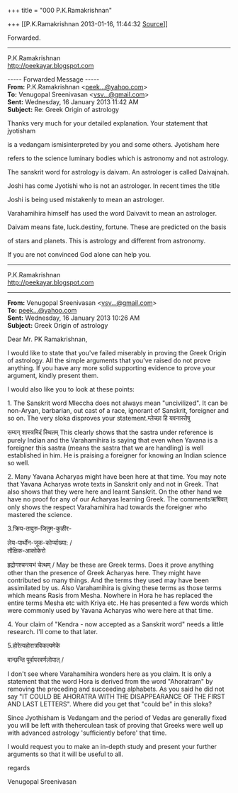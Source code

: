 +++
title = "000 P.K.Ramakrishnan"

+++
[[P.K.Ramakrishnan	2013-01-16, 11:44:32 [Source](https://groups.google.com/g/samskrita/c/uC9D-eYhR3E)]]



Forwarded.



-----------------------------------  
P.K.Ramakrishnan  
<http://peekayar.blogspot.com>  

----- Forwarded Message -----  
**From:** P.K.Ramakrishnan \<[peek...@yahoo.com]()\>  
**To:** Venugopal Sreenivasan \<[vsv...@gmail.com]()\>  
**Sent:** Wednesday, 16 January 2013 11:42 AM  
**Subject:** Re: Greek Origin of astrology  

  

Thanks very much for your detailed explanation. Your statement that jyotisham

is a vedangam ismisinterpreted by you and some others. Jyotisham here

refers to the science luminary bodies which is astronomy and not astrology.

  

The sanskrit word for astrology is daivam. An astrologer is called Daivajnah.

Joshi has come Jyotishi who is not an astrologer. In recent times the title

Joshi is being used mistakenly to mean an astrologer.

  

Varahamihira himself has used the word Daivavit to mean an astrologer.

Daivam means fate, luck.destiny, fortune. These are predicted on the basis

of stars and planets. This is astrology and different from astronomy.

  

If you are not convinced God alone can help you.



-----------------------------------  
P.K.Ramakrishnan  
<http://peekayar.blogspot.com>  

------------------------------------------------------------------------

**From:** Venugopal Sreenivasan \<[vsv...@gmail.com]()\>  
**To:** [peek...@yahoo.com]()  
**Sent:** Wednesday, 16 January 2013 10:26 AM  
**Subject:** Greek Origin of astrology  

  

Dear Mr. PK Ramakrishnan,  

  

I would like to state that you've failed miserably in proving the Greek Origin of astrology. All the simple arguments that you've raised do not prove anything. If you have any more solid supporting evidence to prove your argument, kindly present them. 

  

I would also like you to look at these points:

  

1\. The Sanskrit word Mleccha does not always mean "uncivilized". It can be non-Aryan, barbarian, out cast of a race, ignorant of Sanskrit, foreigner and so on. The very sloka disproves your statement.म्लेच्छा हि यवनास्तेषु

सम्यग् शास्त्रमिदं स्थितम् This clearly shows that the sastra under reference is purely Indian and the Varahamihira is saying that even when Yavana is a foreigner this sastra (means the sastra that we are handling) is well established in him. He is praising a foreigner for knowing an Indian science so well.

  

2\. Many Yavana Acharyas might have been here at that time. You may note that Yavana Acharyas wrote texts in Sanskrit only and not in Greek. That also shows that they were here and learnt Sanskrit. On the other hand we have no proof for any of our Acharyas learning Greek. The commentsऋषिवत् only shows the respect Varahamihira had towards the foreigner who mastered the science.

  

3.क्रिय-तावुरु-जितुम-कुळीर-

लेय-पार्थोन-जूक-कोर्प्याख्या: /  
तौक्षिक-आकोकेरो  

हृद्रोगश्चन्त्यभं चेत्थम् / May be these are Greek terms. Does it prove anything other than the presence of Greek Acharyas here. They might have contributed so many things. And the terms they used may have been assimilated by us. Also Varahamihira is giving these terms as those terms which means Rasis from Mesha. Nowhere in Hora he has replaced the entire terms Mesha etc with Kriya etc. He has presented a few words which were commonly used by Yavana Acharyas who were here at that time.

  

4\. Your claim of "Kendra - now accepted as a Sanskrit word" needs a little research. I'll come to that later.

  

5.होरेत्यहोरात्रविकल्पमेके

वान्छन्ति पूर्वापरवर्णलोपात् /  

I don't see where Varahamihira wonders here as you claim. It is only a statement that the word Hora is derived from the word "Ahoratram" by removing the preceding and succeeding alphabets. As you said he did not say "IT COULD BE AHORATRA WITH THE DISAPPEARANCE OF THE FIRST AND LAST LETTERS". Where did you get that "could be" in this sloka?

  

Since Jyothisham is Vedangam and the period of Vedas are generally fixed you will be left with theherculean task of proving that Greeks were well up with advanced astrology 'sufficiently before' that time.  

  

I would request you to make an in-depth study and present your further arguments so that it will be useful to all.

  

regards

  

  

Venugopal Sreenivasan

  
  

  
  


